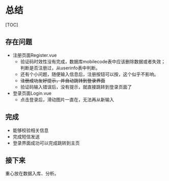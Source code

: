 # 总结

[TOC]

## 存在问题

- 注册页面Register.vue
  - 验证码时效性没有完成，数据库mobilecode表中应该删除数据或者失效；判断是否注册过，从userinfo表中判断。
  - 还有个小问题，随便输入信息后，注册按钮可以按，这个似乎不影响。
  - ~~注册成功友好提示，并自动跳转到登录界面~~
  - 验证码输入错误后，没有提示，就直接跳转到登录页面了
- 登录页面Login.vue
  - 点击登录后，滑动图片一直在，无法再从新输入



## 完成

- 能够校验相关信息
- 完成短信发送
- 登录界面成功可以完成跳转到主页





## 接下来

重心放在数据入库、分析。